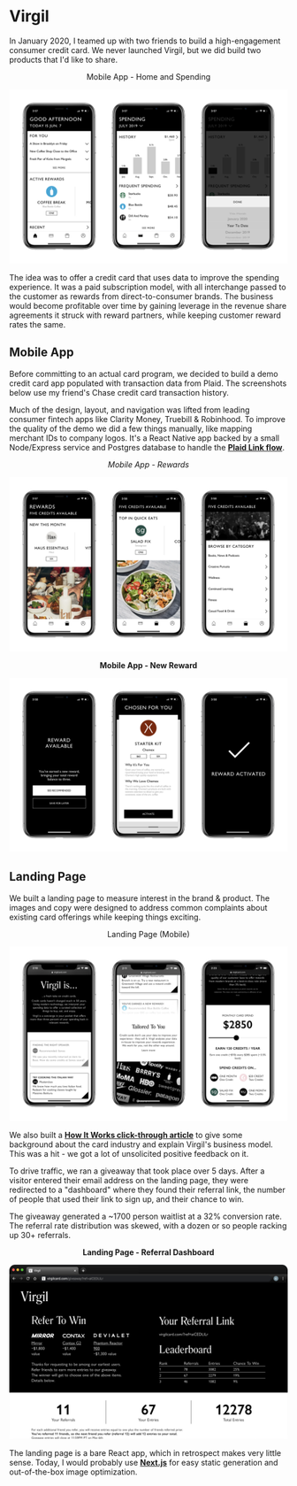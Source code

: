 # Virgil

In January 2020, I teamed up with two friends to build a high-engagement consumer credit card. We never launched Virgil, but we did build two products that I'd like to share.

<div align="center">Mobile App - Home and Spending</div>

![Image of Virgil App 1](https://github.com/kevinkoste/kevinkoste.com/raw/main/public/_work/virgil-app-1.png)

The idea was to offer a credit card that uses data to improve the spending experience. It was a paid subscription model, with all interchange passed to the customer as rewards from direct-to-consumer brands. The business would become profitable over time by gaining leverage in the revenue share agreements it struck with reward partners, while keeping customer reward rates the same.

## Mobile App

Before committing to an actual card program, we decided to build a demo credit card app populated with transaction data from Plaid. The screenshots below use my friend's Chase credit card transaction history.

Much of the design, layout, and navigation was lifted from leading consumer fintech apps like Clarity Money, Truebill & Robinhood. To improve the quality of the demo we did a few things manually, like mapping merchant IDs to company logos. It's a React Native app backed by a small Node/Express service and Postgres database to handle the [**Plaid Link flow**](https://plaid.com/docs/link/react-native/).

<div align="center"><em>Mobile App - Rewards</em></div>

![Image of Virgil App 2](https://github.com/kevinkoste/kevinkoste.com/raw/main/public/_work/virgil-app-2.png)

<div align="center"><b>Mobile App - New Reward</b></div>

![Image of Virgil App 3](https://github.com/kevinkoste/kevinkoste.com/raw/main/public/_work/virgil-app-3.png)

## Landing Page

We built a landing page to measure interest in the brand & product. The images and copy were designed to address common complaints about existing card offerings while keeping things exciting.

<div align="center">Landing Page (Mobile)</div>

![Image of Virgil Landing Page Mobile](https://github.com/kevinkoste/kevinkoste.com/raw/main/public/_work/virgil-web-4.png)

We also built a [**How It Works click-through article**](https://virgilcard.com/howitworks) to give some background about the card industry and explain Virgil's business model. This was a hit - we got a lot of unsolicited positive feedback on it.

To drive traffic, we ran a giveaway that took place over 5 days. After a visitor entered their email address on the landing page, they were redirected to a "dashboard" where they found their referral link, the number of people that used their link to sign up, and their chance to win.

The giveaway generated a ~1700 person waitlist at a 32% conversion rate. The referral rate distribution was skewed, with a dozen or so people racking up 30+ referrals.

<div align="center"><b>Landing Page - Referral Dashboard</b></div>

![Image of Virgil Landing Page 1](https://github.com/kevinkoste/kevinkoste.com/raw/main/public/_work/virgil-web-3.png)

The landing page is a bare React app, which in retrospect makes very little sense. Today, I would probably use [**Next.js**](https://nextjs.org/) for easy static generation and out-of-the-box image optimization.

